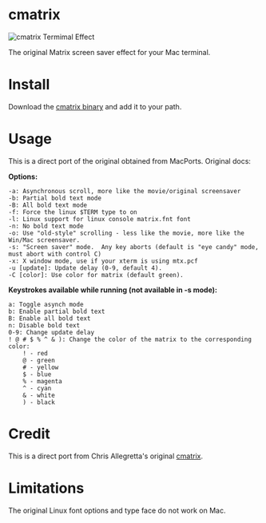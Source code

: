 cmatrix
=======

![cmatrix Termimal Effect](http://i.imgbox.com/hIo4LjKh.gif)

The original Matrix screen saver effect for your Mac terminal.

# Install
Download the [cmatrix binary](https://github.com/levithomason/cmatrix/blob/master/cmatrix) and add it to your path.


# Usage
This is a direct port of the original obtained from MacPorts.  Original docs:

**Options:**  
```
-a: Asynchronous scroll, more like the movie/original screensaver 
-b: Partial bold text mode 
-B: All bold text mode 
-f: Force the linux $TERM type to on 
-l: Linux support for linux console matrix.fnt font 
-n: No bold text mode 
-o: Use "old-style" scrolling - less like the movie, more like the Win/Mac screensaver. 
-s: "Screen saver" mode.  Any key aborts (default is "eye candy" mode, must abort with control C) 
-x: X window mode, use if your xterm is using mtx.pcf 
-u [update]: Update delay (0-9, default 4). 
-C [color]: Use color for matrix (default green).
```

**Keystrokes available while running (not available in -s mode):**  
```
a: Toggle asynch mode 
b: Enable partial bold text 
B: Enable all bold text 
n: Disable bold text 
0-9: Change update delay
! @ # $ % ^ & ): Change the color of the matrix to the corresponding color:
    ! - red
    @ - green
    # - yellow
    $ - blue
    % - magenta
    ^ - cyan
    & - white
    ) - black
```

# Credit
This is a direct port from Chris Allegretta's original [cmatrix](http://www.asty.org/cmatrix/).

# Limitations
The original Linux font options and type face do not work on Mac.
